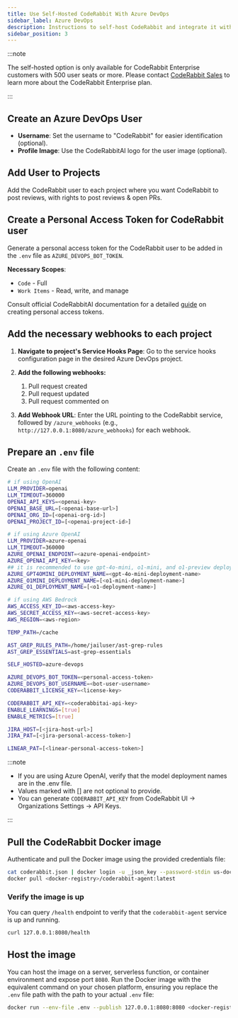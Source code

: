 ```yaml
---
title: Use Self-Hosted CodeRabbit With Azure DevOps
sidebar_label: Azure DevOps
description: Instructions to self-host CodeRabbit and integrate it with Azure DevOps.
sidebar_position: 3
---
```


:::note

The self-hosted option is only available for CodeRabbit Enterprise customers with 500 user seats or more. Please contact [CodeRabbit Sales](mailto:sales@coderabbit.ai) to learn more about the CodeRabbit Enterprise plan.

:::

## Create an Azure DevOps User

- **Username**: Set the username to "CodeRabbit" for easier identification (optional).
- **Profile Image**: Use the CodeRabbitAI logo for the user image (optional).

## Add User to Projects

Add the CodeRabbit user to each project where you want CodeRabbit to post reviews, with rights to post reviews & open PRs.

## Create a Personal Access Token for CodeRabbit user

Generate a personal access token for the CodeRabbit user to be added in the `.env` file as `AZURE_DEVOPS_BOT_TOKEN`.

**Necessary Scopes**:

- `Code` - Full
- `Work Items` - Read, write, and manage

Consult official CodeRabbitAI documentation for a detailed [guide](https://docs.coderabbit.ai/platforms/azure-devops#generating-a-personal-access-token) on creating personal access tokens.

## Add the necessary webhooks to each project

1. **Navigate to project's Service Hooks Page**: Go to the service hooks configuration page in the desired Azure DevOps project.

2. **Add the following webhooks:**

   1. Pull request created
   2. Pull request updated
   3. Pull request commented on

3. **Add Webhook URL**: Enter the URL pointing to the CodeRabbit service, followed by `/azure_webhooks` (e.g., `http://127.0.0.1:8080/azure_webhooks`) for each webhook.

## Prepare an `.env` file

Create an `.env` file with the following content:

```bash
# if using OpenAI
LLM_PROVIDER=openai
LLM_TIMEOUT=360000
OPENAI_API_KEYS=<openai-key>
OPENAI_BASE_URL=[<openai-base-url>]
OPENAI_ORG_ID=[<openai-org-id>]
OPENAI_PROJECT_ID=[<openai-project-id>]

# if using Azure OpenAI
LLM_PROVIDER=azure-openai
LLM_TIMEOUT=360000
AZURE_OPENAI_ENDPOINT=<azure-openai-endpoint>
AZURE_OPENAI_API_KEY=<key>
## it is recommended to use gpt-4o-mini, o1-mini, and o1-preview deployments. The production release of o1 model is inferior to the preview release as of now. Also, please make sure that the deployment name of o1-preview mentions "o1-preview" in it.
AZURE_GPT4OMINI_DEPLOYMENT_NAME=<gpt-4o-mini-deployment-name>
AZURE_O1MINI_DEPLOYMENT_NAME=[<o1-mini-deployment-name>]
AZURE_O1_DEPLOYMENT_NAME=[<o1-deployment-name>]

# if using AWS Bedrock
AWS_ACCESS_KEY_ID=<aws-access-key>
AWS_SECRET_ACCESS_KEY=<aws-secret-access-key>
AWS_REGION=<aws-region>

TEMP_PATH=/cache

AST_GREP_RULES_PATH=/home/jailuser/ast-grep-rules
AST_GREP_ESSENTIALS=ast-grep-essentials

SELF_HOSTED=azure-devops

AZURE_DEVOPS_BOT_TOKEN=<personal-access-token>
AZURE_DEVOPS_BOT_USERNAME=<bot-user-username>
CODERABBIT_LICENSE_KEY=<license-key>

CODERABBIT_API_KEY=<coderabbitai-api-key>
ENABLE_LEARNINGS=[true]
ENABLE_METRICS=[true]

JIRA_HOST=[<jira-host-url>]
JIRA_PAT=[<jira-personal-access-token>]

LINEAR_PAT=[<linear-personal-access-token>]
```

:::note

- If you are using Azure OpenAI, verify that the model deployment names are in the .env file.
- Values marked with [] are not optional to provide.
- You can generate `CODERABBIT_API_KEY` from CodeRabbit UI -> Organizations Settings -> API Keys.

:::

## Pull the CodeRabbit Docker image

Authenticate and pull the Docker image using the provided credentials file:

```bash
cat coderabbit.json | docker login -u _json_key --password-stdin us-docker.pkg.dev
docker pull <docker-registry>/coderabbit-agent:latest
```

### Verify the image is up

You can query `/health` endpoint to verify that the `coderabbit-agent` service is up and running.

```bash
curl 127.0.0.1:8080/health
```

## Host the image

You can host the image on a server, serverless function, or container environment and expose port `8080`. Run the Docker image with the equivalent command on your chosen platform, ensuring you replace the `.env` file path with the path to your actual `.env` file:

```bash
docker run --env-file .env --publish 127.0.0.1:8080:8080 <docker-registry>/coderabbit-agent:latest
```
